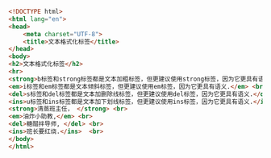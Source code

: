 
<BlogInfo id="355" title="7.文本格式化标签" author="白日梦想猿" pv=0 read_times=0 pre_cost_time=0分24秒 category="html5学习" tag_list="['html5学习']" create_time="2020.07.14 14:47:38" update_time="2020.07.14 14:59:03" />

```html
<!DOCTYPE html>
<html lang="en">
<head>
    <meta charset="UTF-8">
    <title>文本格式化标签</title>
</head>
<body>
<h2>文本格式化标签</h2>
<hr>
<strong>b标签和strong标签都是文本加粗标签，但更建议使用strong标签，因为它更具有语义.</strong> <br>
<em>i标签和em标签都是文本倾斜标签，但更建议使用em标签，因为它更具有语义.</em> <br>
<del>s标签和del标签都是文本加删除线标签，但更建议使用del标签，因为它更具有语义.</del> <br>
<ins>u标签和ins标签都是文本加下划线标签，但更建议使用ins标签，因为它更具有语义.</ins> <br>
<strong>清蒸班主任， </strong> <br>
<em>油炸小助教,</em> <br>
<del>糖醋拌导师, </del> <br>
<ins>班长要红烧.</ins>  <br>
</body>
</html>
```
